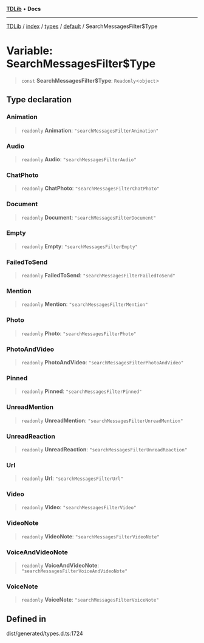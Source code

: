 [**TDLib**](../../../../../../README.md) • **Docs**

***

[TDLib](../../../../../../modules.md) / [index](../../../../../README.md) / [types](../../../README.md) / [default](../README.md) / SearchMessagesFilter$Type

# Variable: SearchMessagesFilter$Type

> `const` **SearchMessagesFilter$Type**: `Readonly`\<`object`\>

## Type declaration

### Animation

> `readonly` **Animation**: `"searchMessagesFilterAnimation"`

### Audio

> `readonly` **Audio**: `"searchMessagesFilterAudio"`

### ChatPhoto

> `readonly` **ChatPhoto**: `"searchMessagesFilterChatPhoto"`

### Document

> `readonly` **Document**: `"searchMessagesFilterDocument"`

### Empty

> `readonly` **Empty**: `"searchMessagesFilterEmpty"`

### FailedToSend

> `readonly` **FailedToSend**: `"searchMessagesFilterFailedToSend"`

### Mention

> `readonly` **Mention**: `"searchMessagesFilterMention"`

### Photo

> `readonly` **Photo**: `"searchMessagesFilterPhoto"`

### PhotoAndVideo

> `readonly` **PhotoAndVideo**: `"searchMessagesFilterPhotoAndVideo"`

### Pinned

> `readonly` **Pinned**: `"searchMessagesFilterPinned"`

### UnreadMention

> `readonly` **UnreadMention**: `"searchMessagesFilterUnreadMention"`

### UnreadReaction

> `readonly` **UnreadReaction**: `"searchMessagesFilterUnreadReaction"`

### Url

> `readonly` **Url**: `"searchMessagesFilterUrl"`

### Video

> `readonly` **Video**: `"searchMessagesFilterVideo"`

### VideoNote

> `readonly` **VideoNote**: `"searchMessagesFilterVideoNote"`

### VoiceAndVideoNote

> `readonly` **VoiceAndVideoNote**: `"searchMessagesFilterVoiceAndVideoNote"`

### VoiceNote

> `readonly` **VoiceNote**: `"searchMessagesFilterVoiceNote"`

## Defined in

dist/generated/types.d.ts:1724

